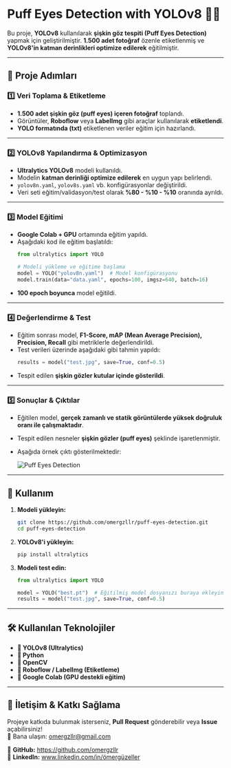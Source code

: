 # **Puff Eyes Detection with YOLOv8** 🧐💡  

Bu proje, **YOLOv8** kullanılarak **şişkin göz tespiti (Puff Eyes Detection)** yapmak için geliştirilmiştir. **1.500 adet fotoğraf** özenle etiketlenmiş ve **YOLOv8'in katman derinlikleri optimize edilerek** eğitilmiştir.  

---

## **📌 Proje Adımları**  

### **1️⃣ Veri Toplama & Etiketleme**  
- **1.500 adet şişkin göz (puff eyes) içeren fotoğraf** toplandı.  
- Görüntüler, **Roboflow** veya **LabelImg** gibi araçlar kullanılarak **etiketlendi**.  
- **YOLO formatında (txt)** etiketlenen veriler eğitim için hazırlandı.  

---

### **2️⃣ YOLOv8 Yapılandırma & Optimizasyon**  
- **Ultralytics YOLOv8** modeli kullanıldı.  
- Modelin **katman derinliği optimize edilerek** en uygun yapı belirlendi.  
- `yolov8n.yaml`, `yolov8s.yaml` vb. konfigürasyonlar değiştirildi.  
- Veri seti eğitim/validasyon/test olarak **%80 - %10 - %10** oranında ayrıldı.  

---

### **3️⃣ Model Eğitimi**  
- **Google Colab + GPU** ortamında eğitim yapıldı.  
- Aşağıdaki kod ile eğitim başlatıldı:  
  ```python
  from ultralytics import YOLO

  # Modeli yükleme ve eğitime başlama
  model = YOLO("yolov8n.yaml")  # Model konfigürasyonu
  model.train(data="data.yaml", epochs=100, imgsz=640, batch=16)
  ```
- **100 epoch boyunca** model eğitildi.  

---

### **4️⃣ Değerlendirme & Test**  
- Eğitim sonrası model, **F1-Score, mAP (Mean Average Precision), Precision, Recall** gibi metriklerle değerlendirildi.  
- Test verileri üzerinde aşağıdaki gibi tahmin yapıldı:  
  ```python
  results = model("test.jpg", save=True, conf=0.5)
  ```
- Tespit edilen **şişkin gözler kutular içinde gösterildi**.  

---

### **5️⃣ Sonuçlar & Çıktılar**  
- Eğitilen model, **gerçek zamanlı ve statik görüntülerde yüksek doğruluk oranı ile çalışmaktadır**.  
- Tespit edilen nesneler **şişkin gözler (puff eyes)** şeklinde işaretlenmiştir.  
- Aşağıda örnek çıktı gösterilmektedir:  

  ![Puff Eyes Detection](example_output.jpg)  

---

## **🚀 Kullanım**  
1. **Modeli yükleyin:**  
   ```sh
   git clone https://github.com/omergzllr/puff-eyes-detection.git
   cd puff-eyes-detection
   ```
2. **YOLOv8'i yükleyin:**  
   ```sh
   pip install ultralytics
   ```
3. **Modeli test edin:**  
   ```python
   from ultralytics import YOLO

   model = YOLO("best.pt")  # Eğitilmiş model dosyanızı buraya ekleyin
   results = model("test.jpg", save=True, conf=0.5)
   ```

---

## **🛠️ Kullanılan Teknolojiler**  
- **📌 YOLOv8 (Ultralytics)**
- **📌 Python**
- **📌 OpenCV**
- **📌 Roboflow / LabelImg (Etiketleme)**
- **📌 Google Colab (GPU destekli eğitim)**

---

## **📩 İletişim & Katkı Sağlama**  
Projeye katkıda bulunmak isterseniz, **Pull Request** gönderebilir veya **Issue** açabilirsiniz!  
📧 Bana ulaşın: omergzllr@gmail.com  

🔹 **GitHub:** https://github.com/omergzllr  
🔹 **LinkedIn:** www.linkedin.com/in/ömergüzeller

 
